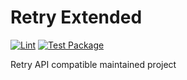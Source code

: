 # Retry Extended
[![Lint](https://github.com/strollby/retry-extended/actions/workflows/lint.yml/badge.svg?branch=main)](https://github.com/strollby/retry-extended/actions/workflows/lint.yml)
[![Test Package](https://github.com/strollby/retry-extended/actions/workflows/test.yml/badge.svg)](https://github.com/strollby/retry-extended/actions/workflows/test.yml)



Retry API compatible maintained project
